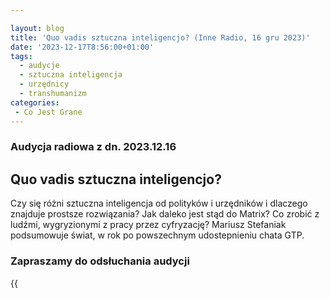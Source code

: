 ```yaml
---

layout: blog
title: 'Quo vadis sztuczna inteligencjo? (Inne Radio, 16 gru 2023)'
date: '2023-12-17T8:56:00+01:00'
tags:
  - audycje
  - sztuczna inteligencja
  - urzędnicy
  - transhumanizm
categories:
 - Co Jest Grane
---
```

### Audycja radiowa z dn. 2023.12.16

## Quo vadis sztuczna inteligencjo?

Czy się różni sztuczna inteligencja od polityków i urzędników i dlaczego znajduje prostsze rozwiązania? Jak daleko jest stąd do Matrix? Co zrobić z ludźmi, wygryzionymi z pracy przez cyfryzację? Mariusz Stefaniak podsumowuje świat, w rok po powszechnym udostepnieniu chata GTP.

### Zapraszamy do odsłuchania audycji



{{<audio src="audio/CJG_45_2023_12_16.mp3" caption="Zapis audycji CJG - Quo vadis sztuczna inteligencjo?, publikowanej na łamach Innego Radia Głuchołazy w dniu 16 grudnia 2023">}}